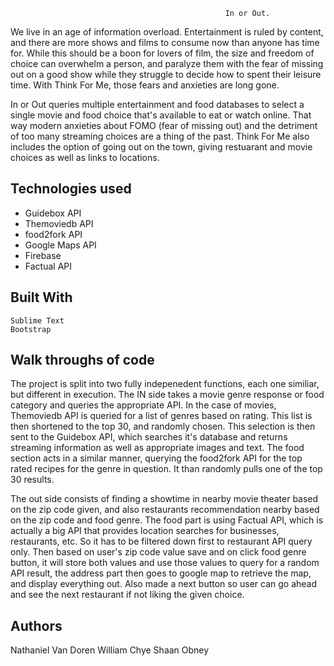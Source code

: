                                                     In or Out.

We live in an age of information overload. Entertainment is ruled by content, and there are more shows and films to consume now than anyone has time for. While this should be a boon for lovers of film, the size and freedom of choice can overwhelm a person, and paralyze them with the fear of missing out on a good show while they struggle to decide how to spent their leisure time. With Think For Me, those fears and anxieties are long gone. 
    
In or Out queries multiple entertainment and food databases to select a single movie and food choice that's available to eat or watch online. That way modern anxieties about FOMO (fear of missing out) and the detriment of too many streaming choices are a thing of the past. Think For Me also includes the option of going out on the town, giving restuarant and movie choices as well as links to locations. 
        

## Technologies used

- Guidebox API
- Themoviedb API
- food2fork API
- Google Maps API
- Firebase
- Factual API


## Built With

    Sublime Text
    Bootstrap


## Walk throughs of code

The project is split into two fully indepenedent functions, each one similiar, but different in execution. The IN side takes a movie genre response or food category and queries the appropriate API. In the case of movies, Themoviedb API is queried for a list of genres based on rating. This list is then shortened to the top 30, and randomly chosen. This selection is then sent to the Guidebox API, which searches it's database and returns streaming information as well as appropriate images and text. The food section acts in a similar manner, querying the food2fork API for the top rated recipes for the genre in question. It than randomly pulls one of the top 30 results. 

The out side consists of finding a showtime in nearby movie theater based on the zip code given, and also restaurants recommendation nearby based on the zip code and food genre. The food part is using Factual API, which is actually a big API that provides location searches for businesses, restaurants, etc. So it has to be filtered down first to restaurant API query only. Then based on user's zip code value save and on click food genre button, it will store both values and use those values to query for a random API result, the address part then goes to google map to retrieve the map, and display everything out. Also made a next button so user can go ahead and see the next restaurant if not liking the given choice.

## Authors

Nathaniel Van Doren
William Chye
Shaan Obney

